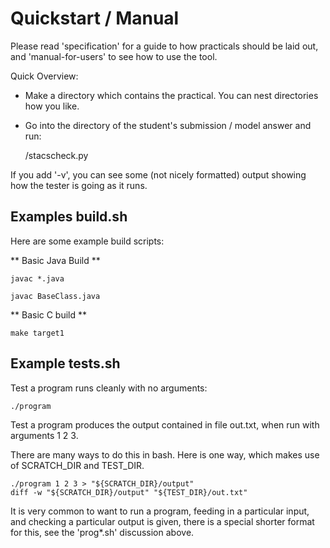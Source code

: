 Quickstart / Manual
===================

Please read 'specification' for a guide to how practicals should be laid out, and 'manual-for-users' to see how to use the tool.

Quick Overview:

* Make a directory which contains the practical. You can nest directories how you like.
* Go into the directory of the student's submission / model answer and run:

    <stacscheckdirectory>/stacscheck.py <directory of tests>

If you add '-v', you can see some (not nicely formatted) output showing how the tester is going as it runs.


Examples build.sh
-----------------

Here are some example build scripts:

** Basic Java Build **

```
javac *.java
```

```
javac BaseClass.java
```

** Basic C build **

```
make target1
```

Example tests.sh
---------------

Test a program runs cleanly with no arguments:

```
./program
```

Test a program produces the output contained in file out.txt, when run with arguments 1 2 3.

There are many ways to do this in bash. Here is one way, which makes use of SCRATCH_DIR and TEST_DIR.

```
./program 1 2 3 > "${SCRATCH_DIR}/output"
diff -w "${SCRATCH_DIR}/output" "${TEST_DIR}/out.txt"
```

It is very common to want to run a program, feeding in a particular input, and checking a particular output is given, there is a special shorter format for this, see the 'prog*.sh' discussion above.
